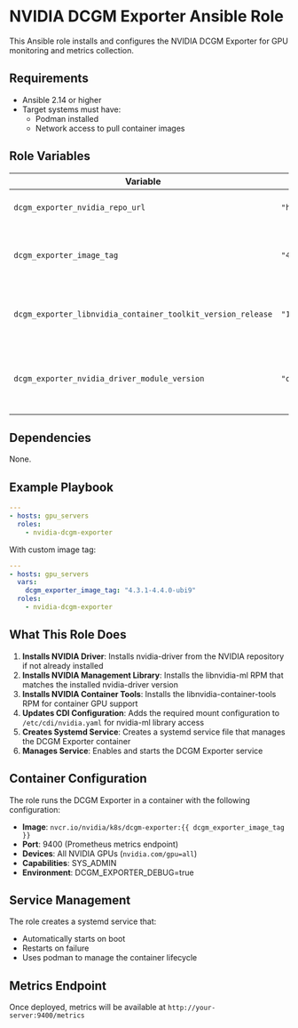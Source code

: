 # NVIDIA DCGM Exporter Ansible Role

This Ansible role installs and configures the NVIDIA DCGM Exporter for GPU monitoring and metrics collection.

## Requirements

- Ansible 2.14 or higher
- Target systems must have:
  - Podman installed
  - Network access to pull container images

## Role Variables

| Variable | Default | Description |
|----------|---------|-------------|
| `dcgm_exporter_nvidia_repo_url` | `"https://developer.download.nvidia.com/compute/cuda/repos/rhel9"` | Base URL for NVIDIA repo |
| `dcgm_exporter_image_tag` | `"4.3.1-4.4.0-ubi9"` | Container image tag for the DCGM Exporter |
| `dcgm_exporter_libnvidia_container_toolkit_version_release` | `"1.17.8-1"` | Version of the NVIDIA Container Tools RPM to install |
| `dcgm_exporter_nvidia_driver_module_version` | `"open-dkms"` | NVIDIA Driver version to install if not already present |

## Dependencies

None.

## Example Playbook

```yaml
---
- hosts: gpu_servers
  roles:
    - nvidia-dcgm-exporter
```

With custom image tag:

```yaml
---
- hosts: gpu_servers
  vars:
    dcgm_exporter_image_tag: "4.3.1-4.4.0-ubi9"
  roles:
    - nvidia-dcgm-exporter
```

## What This Role Does

1. **Installs NVIDIA Driver**: Installs nvidia-driver from the NVIDIA repository if not already installed
2. **Installs NVIDIA Management Library**: Installs the libnvidia-ml RPM that matches the installed nvidia-driver version
2. **Installs NVIDIA Container Tools**: Installs the libnvidia-container-tools RPM for container GPU support
3. **Updates CDI Configuration**: Adds the required mount configuration to `/etc/cdi/nvidia.yaml` for nvidia-ml library access
4. **Creates Systemd Service**: Creates a systemd service file that manages the DCGM Exporter container
5. **Manages Service**: Enables and starts the DCGM Exporter service

## Container Configuration

The role runs the DCGM Exporter in a container with the following configuration:

- **Image**: `nvcr.io/nvidia/k8s/dcgm-exporter:{{ dcgm_exporter_image_tag }}`
- **Port**: 9400 (Prometheus metrics endpoint)
- **Devices**: All NVIDIA GPUs (`nvidia.com/gpu=all`)
- **Capabilities**: SYS_ADMIN
- **Environment**: DCGM_EXPORTER_DEBUG=true

## Service Management

The role creates a systemd service that:

- Automatically starts on boot
- Restarts on failure
- Uses podman to manage the container lifecycle

## Metrics Endpoint

Once deployed, metrics will be available at `http://your-server:9400/metrics`
